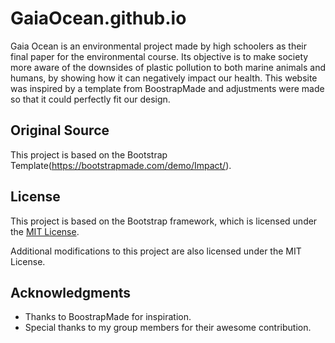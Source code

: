 # GaiaOcean.github.io
Gaia Ocean is an environmental project made by high schoolers as their final paper for the environmental course. Its objective is to make society more aware of the downsides of plastic pollution to both marine animals and humans, by showing how it can negatively impact our health. This website was inspired by a template from BoostrapMade and adjustments were made so that it could perfectly fit our design.

## Original Source

This project is based on the Bootstrap Template(https://bootstrapmade.com/demo/Impact/).

## License

This project is based on the Bootstrap framework, which is licensed under the [MIT License](https://opensource.org/licenses/MIT).

Additional modifications to this project are also licensed under the MIT License.

## Acknowledgments

- Thanks to BoostrapMade for inspiration.
- Special thanks to my group members for their awesome contribution.
